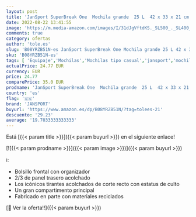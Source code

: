 ```yaml
---
layout: post
title: 'JanSport SuperBreak One  Mochila grande  25 L  42 x 33 x 21 cm  gris oscuro'
date: 2022-08-22 13:41:55
image: 'https://m.media-amazon.com/images/I/31dJgVftdKS._SL500_._SL400_.jpg'
comments: true
category: ofertas
author: 'tole.es'
slug: 'B08YRZB51N-es JanSport SuperBreak One Mochila grande 25 L 42 x 33 x 21...'
sku: 'B08YRZB51N-es'
tags: [ 'Equipaje','Mochilas','Mochilas tipo casual','jansport','mochila','🇪🇸', ]
actualPrice: 24.77 EUR
currency: EUR
price: 24.77
comparePrice: 35.0 EUR
prodname: 'JanSport SuperBreak One  Mochila grande  25 L  42 x 33 x 21 cm  gris oscuro'
country: 'es'
flag: '🇪🇸'
brand: 'JANSPORT'
buyurl: 'https://www.amazon.es/dp/B08YRZB51N/?tag=tolees-21'
descuento: '29.23'
average: '19.7033333333333'
---
```


Está [{{< param title >}}]({{< param buyurl >}}) en el siguiente enlace!

[![{{< param prodname >}}]({{< param image >}})]({{< param buyurl >}})

ℹ️:

- Bolsillo frontal con organizador
- 2/3 de panel trasero acolchado
- Los icónicos tirantes acolchados de corte recto con estatus de culto
- Un gran compartimento principal
- Fabricado en parte con materiales reciclados

[🛒 Ver la oferta!!]({{< param buyurl >}})
